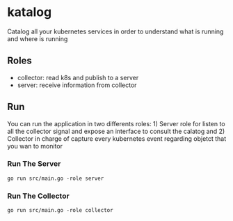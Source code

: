 # katalog
Catalog all your kubernetes services in order to understand what is running and where is running

## Roles

* collector: read k8s and publish to a server
* server: receive information from collector

## Run

You can run the application in two differents roles: 1) Server role for listen
to all the collector signal and expose an interface to consult the calatog and
2) Collector in charge of capture every kubernetes event regarding objetct that
you wan to monitor

### Run The Server

```
go run src/main.go -role server
```

### Run The Collector

```
go run src/main.go -role collector
```
